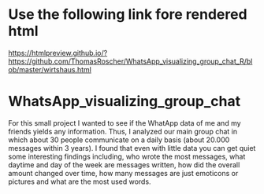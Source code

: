 # Use the following link fore rendered html

https://htmlpreview.github.io/?https://github.com/ThomasRoscher/WhatsApp_visualizing_group_chat_R/blob/master/wirtshaus.html

# WhatsApp_visualizing_group_chat

For this small project I wanted to see if the WhatApp data of me and my friends yields any information. Thus, I analyzed our main group chat in which about 30 people communicate on a daily basis (about 20.000 messages within 3 years). I found that even with little data you can get quiet some interesting findings including, who wrote the most messages, what daytime and day of the week are messages written, how did the overall amount changed over time, how many messages are just emoticons or pictures and what are the most used words.

